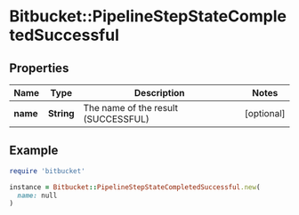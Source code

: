 # Bitbucket::PipelineStepStateCompletedSuccessful

## Properties

| Name | Type | Description | Notes |
| ---- | ---- | ----------- | ----- |
| **name** | **String** | The name of the result (SUCCESSFUL) | [optional] |

## Example

```ruby
require 'bitbucket'

instance = Bitbucket::PipelineStepStateCompletedSuccessful.new(
  name: null
)
```

